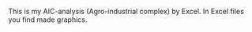 This is my AIC-analysis (Agro-industrial complex) by Excel. In Excel files you find made graphics. 
